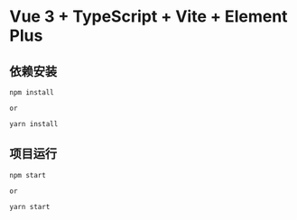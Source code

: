 # Vue 3 + TypeScript + Vite + Element Plus

## 依赖安装
```
npm install

or

yarn install
```

## 项目运行

```
npm start

or

yarn start
```


